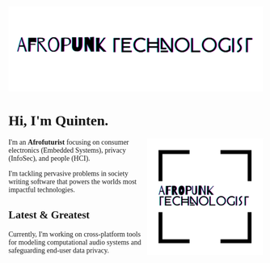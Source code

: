 ![Afropunk Technologist](https://github.com/AfropunkTechnologist/AfropunkTechnologist/blob/master/assets/images/afropunk-technologist.png)

<h1 style="font-family: 'Lora'">Hi, I'm Quinten.</h1>
<img src="https://github.com/AfropunkTechnologist/AfropunkTechnologist/blob/master/assets/images/afropunk-logo.svg" align="right" width="230">
<p style="font-family: 'Poppins'">I'm an <strong>Afrofuturist</strong> focusing on consumer electronics (Embedded Systems), privacy (InfoSec), and people (HCI).</p>
<p style="font-family: 'Poppins'">I'm tackling pervasive problems in society writing software that powers the worlds most impactful technologies.

<h2 class="heading-section" style="font-family: 'Poppins; font-size: 14vw; font-weight:900'"><strong>Latest &</strong> <span style="font-family: 'Lora'">Greatest</span></h2>
<p style="font-family: 'Poppins'">
Currently, I'm working on cross-platform tools for modeling computational audio systems and safeguarding end-user data privacy.  
</p>


